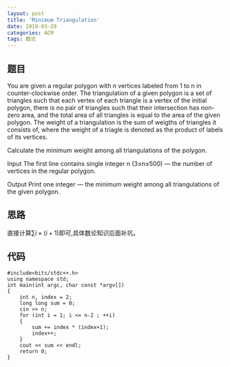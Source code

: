 ```yaml
---
layout: post
title: 'Minimum Triangulation'
date: 2019-03-29
categories: ACM
tags: 数论
---
```

## 题目
You are given a regular polygon with n vertices labeled from 1 to n in counter-clockwise order. The triangulation of a given polygon is a set of triangles such that each vertex of each triangle is a vertex of the initial polygon, there is no pair of triangles such that their intersection has non-zero area, and the total area of all triangles is equal to the area of the given polygon. The weight of a triangulation is the sum of weigths of triangles it consists of, where the weight of a triagle is denoted as the product of labels of its vertices.

Calculate the minimum weight among all triangulations of the polygon.

Input
The first line contains single integer n (3≤n≤500) — the number of vertices in the regular polygon.

Output
Print one integer — the minimum weight among all triangulations of the given polygon.
## 思路
直接计算$∑ i×(i+1)$即可,具体数论知识后面补坑。
## 代码
```clike
#include<bits/stdc++.h>
using namespace std;
int main(int argc, char const *argv[])
{
    int n, index = 2;
    long long sum = 0;
    cin >> n;
  	for (int i = 1; i <= n-2 ; ++i)
  	{
  		sum += index * (index+1);
  		index++;
  	}
  	cout << sum << endl;
    return 0;
}
```